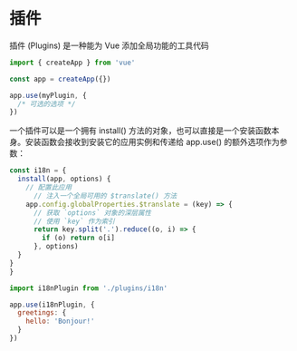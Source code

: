 # 插件

插件 (Plugins) 是一种能为 Vue 添加全局功能的工具代码

```js
import { createApp } from 'vue'

const app = createApp({})

app.use(myPlugin, {
  /* 可选的选项 */
})
```
一个插件可以是一个拥有 install() 方法的对象，也可以直接是一个安装函数本身。安装函数会接收到安装它的应用实例和传递给 app.use() 的额外选项作为参数：

```js
const i18n = {
  install(app, options) {
    // 配置此应用
      // 注入一个全局可用的 $translate() 方法
    app.config.globalProperties.$translate = (key) => {
      // 获取 `options` 对象的深层属性
      // 使用 `key` 作为索引
      return key.split('.').reduce((o, i) => {
        if (o) return o[i]
      }, options)
  }
}
}
```

```js
import i18nPlugin from './plugins/i18n'

app.use(i18nPlugin, {
  greetings: {
    hello: 'Bonjour!'
  }
})
```
